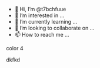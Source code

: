 - 👋 Hi, I’m @t7bchfuue
- 👀 I’m interested in ...
- 🌱 I’m currently learning ...
- 💞️ I’m looking to collaborate on ...
- 📫 How to reach me ...

<!---
t7bchfuue/t7bchfuue is a ✨ special ✨ repository because its `README.md` (this file) appears on your GitHub profile.
You can click the Preview link to take a look at your changes.
--->color 4
dkfkd

